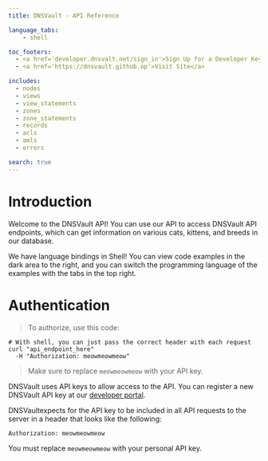 ```yaml
---
title: DNSVault - API Reference

language_tabs:
    - shell

toc_footers:
  - <a href='developer.dnsvalt.net/sign_in'>Sign Up for a Developer Key</a>
  - <a href='https://dnsvault.github.op'>Visit Site</a>

includes:
  - nodes
  - views
  - view_statements
  - zones
  - zone_statements
  - records
  - acls
  - amls
  - errors

search: true
---
```


# Introduction

Welcome to the DNSVault API! You can use our API to access DNSVault API endpoints, which can get information on various cats, kittens, and breeds in our database.

We have language bindings in Shell! You can view code examples in the dark area to the right, and you can switch the programming language of the examples with the tabs in the top right.


# Authentication

> To authorize, use this code:


```shell
# With shell, you can just pass the correct header with each request
curl "api_endpoint_here"
  -H "Authorization: meowmeowmeow"
```


> Make sure to replace `meowmeowmeow` with your API key.

DNSVault uses API keys to allow access to the API. You can register a new DNSVault API key at our [developer portal](http://www.dnsvault.net/developers).

DNSVaultexpects for the API key to be included in all API requests to the server in a header that looks like the following:

`Authorization: meowmeowmeow`

<aside class="notice">
You must replace <code>meowmeowmeow</code> with your personal API key.
</aside>



